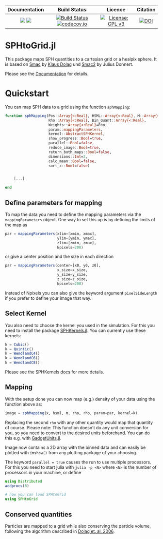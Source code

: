 | **Documentation**                                                 | **Build Status**                                                                                | **Licence**                                                                                |**Citation**                                                                                |
|:-----------------------------------------------------------------:|:-----------------------------------------------------------------------------------------------:| :-----------------------------------------------------------------------------------------------:| :-----------------------------------------------------------------------------------------------:|
[![](https://img.shields.io/badge/docs-stable-blue.svg)](https://LudwigBoess.github.io/SPHtoGrid.jl/stable) [![](https://img.shields.io/badge/docs-dev-blue.svg)](https://LudwigBoess.github.io/SPHtoGrid.jl/dev) | [![Build Status](https://github.com/LudwigBoess/SPHtoGrid.jl/workflows/Run%20CI%20on%20master/badge.svg)](https://travis-ci.org/LudwigBoess/SPHtoGrid.jl) [![codecov.io](https://codecov.io/gh/LudwigBoess/SPHtoGrid.jl/coverage.svg?branch=master)](https://codecov.io/gh/LudwigBoess/SPHtoGrid.jl?branch=master) |  [![License: GPL v3](https://img.shields.io/badge/License-GPLv3-blue.svg)](LICENSE.md) | [![DOI](https://zenodo.org/badge/276872260.svg)](https://zenodo.org/badge/latestdoi/276872260) |

# SPHtoGrid.jl

This package maps SPH quantities to a cartesian grid or a healpix sphere. It is based on [Smac](https://ui.adsabs.harvard.edu/abs/2005MNRAS.363...29D/abstract) by [Klaus Dolag](https://www.usm.uni-muenchen.de/~dolag/) und [Smac2](https://github.com/jdonnert/Smac2) by Julius Donnert.

Please see the [Documentation](https://LudwigBoess.github.io/SPHtoGrid.jl/dev) for details.

# Quickstart

You can map SPH data to a grid using the function `sphMapping`:

```julia
function sphMapping(Pos::Array{<:Real}, HSML::Array{<:Real}, M::Array{<:Real}, 
                    Rho::Array{<:Real}, Bin_Quant::Array{<:Real}, 
                    Weights::Array{<:Real}=Rho;
                    param::mappingParameters,
                    kernel::AbstractSPHKernel,
                    show_progress::Bool=true,
                    parallel::Bool=false,
                    reduce_image::Bool=true,
                    return_both_maps::Bool=false,
                    dimensions::Int=2,
                    calc_mean::Bool=false,
                    sort_z::Bool=false)


    [...]

end
```

## Define parameters for mapping

To map the data you need to define the mapping parameters via the `mappingParameters` object.
One way to set this up is by defining the limits of the map as

```julia
par = mappingParameters(xlim=[xmin, xmax],
                        ylim=[ymin, ymax],
                        zlim=[zmin, zmax],
                        Npixels=200)
```

or give a center position and the size in each direction

```julia
par = mappingParameters(center=[x0, y0, z0], 
                        x_size=x_size, 
                        y_size=y_size,
                        z_size=z_size,
                        Npixels=200)
```

Instead of Npixels you can also give the keyword argument `pixelSideLength` if you prefer to define your image that way.


## Select Kernel

You also need to choose the kernel you used in the simulation. For this you need to install the package [SPHKernels.jl](https://github.com/LudwigBoess/SPHKernels.jl). You can currently use these kernels:

```julia
k = Cubic()
k = Quintic()
k = WendlandC4()
k = WendlandC6()
k = WendlandC8()
```

Please see the SPHKernels [docs](https://ludwigboess.github.io/SPHKernels.jl/stable/) for more details.

## Mapping

With the setup done you can now map (e.g.) density of your data using the function above as:

```julia
image = sphMapping(x, hsml, m, rho, rho, param=par, kernel=k)
```

Replacing the second `rho` with any other quantity would map that quantity of course.
Please note: This function doesn't do any unit conversion for you, so you need to convert to the desired units beforehand. You can do this e.g. with [GadgetUnits.jl](https://github.com/LudwigBoess/GadgetUnits.jl).

Image now contains a 2D array with the binned data and can easily be plotted with `imshow()` from any plotting package of your choosing.

The keyword `parallel = true` causes the run to use multiple processors. For this you need to start julia with `julia -p <N>` where `<N>` is the number of processors in your machine, or define

```julia
using Distributed
addprocs(8)

# now you can load SPHtoGrid
using SPHtoGrid
```

## Conserved quantities

Particles are mapped to a grid while also conserving the particle volume, following the algorithm described in [Dolag et. al. 2006](https://ui.adsabs.harvard.edu/link_gateway/2005MNRAS.363...29D/doi:10.1111/j.1365-2966.2005.09452.x).
